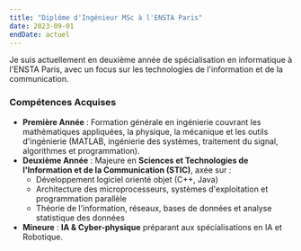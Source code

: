 ```yaml
---
title: "Diplôme d'Ingénieur MSc à l'ENSTA Paris"
date: 2023-09-01
endDate: actuel
---
```


Je suis actuellement en deuxième année de spécialisation en informatique à l'ENSTA Paris, avec un focus sur les technologies de l'information et de la communication.

### Compétences Acquises

- **Première Année** : Formation générale en ingénierie couvrant les mathématiques appliquées, la physique, la mécanique et les outils d'ingénierie (MATLAB, ingénierie des systèmes, traitement du signal, algorithmes et programmation).
- **Deuxième Année** : Majeure en **Sciences et Technologies de l'Information et de la Communication (STIC)**, axée sur :
  - Développement logiciel orienté objet (C++, Java)
  - Architecture des microprocesseurs, systèmes d'exploitation et programmation parallèle
  - Théorie de l'information, réseaux, bases de données et analyse statistique des données
- **Mineure** : **IA & Cyber-physique** préparant aux spécialisations en IA et Robotique.
